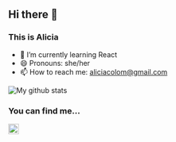 ## Hi there 👋
### This is Alicia


- 🌱 I’m currently learning React
- 😄 Pronouns: she/her
- 📫 How to reach me: aliciacolom@gmail.com

<!--
**alicia-colom/alicia-colom** is a ✨ _special_ ✨ repository because its `README.md` (this file) appears on your GitHub profile.

Here are some ideas to get you started:

- 🌱 I’m currently learning React
- 👯 I’m looking to collaborate on tech events
- 🤔 I’m looking for help with ...
- 💬 Ask me about ...
- 📫 How to reach me: aliciacolom@gmail.com
- 😄 Pronouns: she/her
- ⚡ Fun fact: ...




<div style="width:100%;height:0;padding-bottom:75%;position:relative;"><iframe src="https://giphy.com/embed/T9uDcSZiPElXQopwWr" width="100%" height="100%" style="position:absolute" frameBorder="0" class="giphy-embed" allowFullScreen></iframe></div><p><a href="https://giphy.com/gifs/ecardmint-happy-smile-T9uDcSZiPElXQopwWr">via GIPHY</a></p>

A little more about me...
```
const aliciacolom = {
  code: ["Javascript", "HTML", "CSS"],
  tools: ["React"],
  preprocessor: ["SASS"],
  techCommunities: {
     adalaber: "PromoKizzy"
  },
}
```
-->

![My github stats](https://github-readme-stats.vercel.app/api?username=alicia-colom&show_icons=true&theme=yeblu)

### You can find me...

<a href="https://twitter.com/aliciacolom">
  <img align="left" alt="Alicia Colom | Twitter" width="21px" src="https://raw.githubusercontent.com/anuraghazra/anuraghazra/master/assets/twitter.svg" />
</a>
